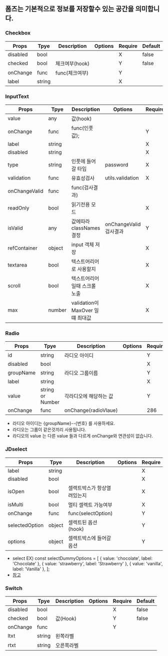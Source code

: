 ## 폼즈는 기본적으로 정보를 저장할수 있는 공간을 의미합니다.

### Checkbox

| Props    | Tpye   | Description    | Options | Require | Default |
| -------- | ------ | -------------- | ------- | ------- | ------- |
| disabled | bool   |                |         | X       | false   |
| checked  | bool   | 체크여부(hook) |         | Y       | false   |
| onChange | func   | func(체크여부) |         | Y       |
| label    | string |                |         | X       |

### InputText

| Props         | Tpye   | Description                      | Options                | Require | Default |
| ------------- | ------ | -------------------------------- | ---------------------- | ------- | ------- |
| value         | any    | 값(hook)                         |                        |         |
| onChange      | func   | func(인풋값);                    |                        | Y       |
| label         | string |                                  |                        | X       |
| disabled      | string |                                  |                        | X       | false   |
| type          | string | 인풋에 들어갈 타입               | password               | X       |
| validation    | func   | 유효성검사                       | utils.validation       | X       |
| onChangeValid | func   | func(검사결과)                   |                        |         |
| readOnly      | bool   | 읽기전용 모드                    |                        | X       |
| isValid       | any    | 값에따라 classNames 결정         | onChangeValid 검사결과 | Y       |
| refContainer  | object | input 객체 저장                  |                        | X       | {}      |
| textarea      | bool   | 텍스트어리어로 사용할지          |                        | X       | false   |
| scroll        | bool   | 텍스트어리어 일때 스크롤 노출    |                        | X       | false   |
| max           | number | validation이 MaxOver 일떄 최대값 |                        | X       | 10000   |

### Radio

| Props     | Tpye             | Description            | Options | Require | Default |
| --------- | ---------------- | ---------------------- | ------- | ------- | ------- |
| id        | string           | 라디오 아이디          |         | Y       |
| disabled  | bool             |                        |         | X       |
| groupName | string           | 라디오 그룹이름        |         | Y       |
| label     | string           |                        |         | X       |
| value     | string or Number | 각라디오에 해당하는 값 |         | Y       |
| onChange  | func             | onChange(radioVlaue)   |         | 286     |

- 라디오 아이디는 {groupName}--{번호} 를 사용하세요.
- 라디오는 그룹이 같은것끼리 사용됩니다.
- 라디오의 value 는 다른 value 들과 다르게 onChange와 연관성이 없습니다.

### JDselect

| Props          | Tpye   | Description                 | Options | Require | Default |
| -------------- | ------ | --------------------------- | ------- | ------- | ------- |
| label          | string |                             |         | X       |
| disabled       | bool   |                             |         | X       |
| isOpen         | bool   | 셀렉트박스가 항상열려있는지 |         | X       |
| isMulti        | bool   | 멀티 셀렉트 가능여부        |         | X       |
| onChange       | func   | func(selectOption)          |         | Y       |
| selectedOption | object | 셀렉트된 옵션(hook)         |         | Y       |
| options        | object | 셀렉트박스에 들어갈 옵션    |         | Y       |

- select EX)
  const selectDummyOptions = [
  { value: 'chocolate', label: 'Chocolate' },
  { value: 'strawberry', label: 'Strawberry' },
  { value: 'vanilla', label: 'Vanilla' },
  ];
- [참고](https://github.com/JedWatson/react-select)

### Switch

| Props    | Tpye   | Description | Options | Require | Default |
| -------- | ------ | ----------- | ------- | ------- | ------- |
| disabled | bool   |             |         | X       | false   |
| checked  | bool   | 값(Hook)    |         | Y       | false   |
| onChange | func   |             |         | Y       |
| ltxt     | string | 왼쪽라벨    |         |         |
| rtxt     | string | 오른쪽라벨  |         |         |
